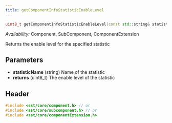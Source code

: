 ```yaml
---
title: getComponentInfoStatisticEnableLevel
---
```


```cpp
uint8_t getComponentInfoStatisticEnableLevel(const std::string& statisticName) const;
```
*Availability:* Component, SubComponent, ComponentExtension

Returns the enable level for the specified statistic

## Parameters
* **statisticName** (string) Name of the statistic
* **returns** (uint8_t) The enable level of the statistic


<!--- TODO add example --->


## Header
```cpp
#include <sst/core/component.h> // or
#include <sst/core/subcomponent.h> // or
#include <sst/core/componentExtension.h>
```
